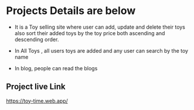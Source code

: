 # Projects Details are below

* It is a Toy selling site where user can add, update and delete their toys also sort their added toys by the toy price both ascending and descending order.

* In All Toys , all users toys are added and any user can search by the toy name 

* In blog, people can read the blogs

## Project live Link
https://toy-time.web.app/
